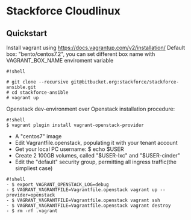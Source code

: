# Stackforce Cloudlinux #
## Quickstart ##
Install vagrant using https://docs.vagrantup.com/v2/installation/
Default box: "bento/centos7.2", you can set different box name with VAGRANT_BOX_NAME enviroment variable

```
#!shell

# git clone --recursive git@bitbucket.org:stackforce/stackforce-ansible.git
# cd stackforce-ansible
# vagrant up
```

Openstack dev-environment over Openstack installation procedure:

```
#!shell
$ vagrant plugin install vagrant-openstack-provider
```
- A "centos7" image
- Edit Vagrantfile.openstack, populating it with your tenant account
- Get your local PC username: $ echo $USER
- Create 2 100GB volumes, called "$USER-lxc" and "$USER-cinder"
- Edit the "default" security group, permitting all ingress traffic(the simpliest case)
```
#!shell
- $ export VAGRANT_OPENSTACK_LOG=debug
- $ VAGRANT_VAGRANTFILE=Vagrantfile.openstack vagrant up --provider=openstack
- $ VAGRANT_VAGRANTFILE=Vagrantfile.openstack vagrant ssh
- $ VAGRANT_VAGRANTFILE=Vagrantfile.openstack vagrant destroy
- $ rm -rf .vagrant
```
